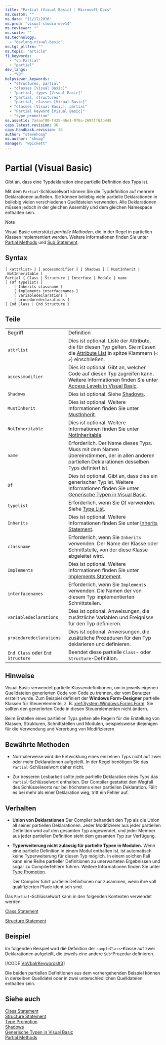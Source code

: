```yaml
---
title: "Partial (Visual Basic) | Microsoft Docs"
ms.custom: ""
ms.date: "11/17/2016"
ms.prod: "visual-studio-dev14"
ms.reviewer: ""
ms.suite: ""
ms.technology: 
  - "devlang-visual-basic"
ms.tgt_pltfrm: ""
ms.topic: "article"
f1_keywords: 
  - "vb.Partial"
  - "partial"
dev_langs: 
  - "VB"
helpviewer_keywords: 
  - "structures, partial"
  - "classes [Visual Basic]"
  - "partial, types [Visual Basic]"
  - "partial, structures"
  - "partial, classes [Visual Basic]"
  - "classes [Visual Basic], partial"
  - "Partial keyword [Visual Basic]"
  - "type promotion"
ms.assetid: 7adaef80-f435-46e1-970a-269fff63b448
caps.latest.revision: 36
caps.handback.revision: 36
author: "stevehoag"
ms.author: "shoag"
manager: "wpickett"
---
```

# Partial (Visual Basic)
Gibt an, dass eine Typdeklaration eine partielle Definition des Typs ist.  
  
 Mit dem `Partial`\-Schlüsselwort können Sie die Typdefinition auf mehrere Deklarationen aufteilen.  Sie können beliebig viele partielle Deklarationen in beliebig vielen verschiedenen Quelldateien verwenden.  Alle Deklarationen müssen jedoch in der gleichen Assembly und dem gleichen Namespace enthalten sein.  
  
> [!NOTE]
>  Visual Basic unterstützt *partielle Methoden*, die in der Regel in partiellen Klassen implementiert werden.  Weitere Informationen finden Sie unter [Partial Methods](../../../visual-basic/programming-guide/language-features/procedures/partial-methods.md) und [Sub Statement](../../../visual-basic/language-reference/statements/sub-statement.md).  
  
## Syntax  
  
```  
[ <attrlist> ] [ accessmodifier ] [ Shadows ] [ MustInherit | NotInheritable ] _  
Partial { Class | Structure | Interface | Module } name [ (Of typelist) ]  
    [ Inherits classname ]  
    [ Implements interfacenames ]  
    [ variabledeclarations ]  
    [ proceduredeclarations ]  
{ End Class | End Structure }  
```  
  
## Teile  
  
|||  
|-|-|  
|Begriff|Definition|  
|`attrlist`|Dies ist optional.  Liste der Attribute, die für diesen Typ gelten.  Sie müssen die [Attribute List](../../../visual-basic/language-reference/statements/attribute-list.md) in spitze Klammern \(`< >`\) einschließen.|  
|`accessmodifier`|Dies ist optional.  Gibt an, welcher Code auf diesen Typ zugreifen kann.  Weitere Informationen finden Sie unter [Access Levels in Visual Basic](../../../visual-basic/programming-guide/language-features/declared-elements/access-levels.md).|  
|`Shadows`|Dies ist optional.  Siehe [Shadows](../../../visual-basic/language-reference/modifiers/shadows.md).|  
|`MustInherit`|Dies ist optional.  Weitere Informationen finden Sie unter [MustInherit](../../../visual-basic/language-reference/modifiers/mustinherit.md).|  
|`NotInheritable`|Dies ist optional.  Weitere Informationen finden Sie unter [NotInheritable](../../../visual-basic/language-reference/modifiers/notinheritable.md).|  
|`name`|Erforderlich.  Der Name dieses Typs.  Muss mit dem Namen übereinstimmen, der in allen anderen partiellen Deklarationen desselben Typs definiert ist.|  
|`Of`|Dies ist optional.  Gibt an, dass dies ein generischer Typ ist.  Weitere Informationen finden Sie unter [Generische Typen in Visual Basic](../../../visual-basic/programming-guide/language-features/data-types/generic-types.md).|  
|`typelist`|Erforderlich, wenn Sie [Of](../../../visual-basic/language-reference/statements/of-clause.md) verwenden.  Siehe [Type List](../../../visual-basic/language-reference/statements/type-list.md).|  
|`Inherits`|Dies ist optional.  Weitere Informationen finden Sie unter [Inherits Statement](../../../visual-basic/language-reference/statements/inherits-statement.md).|  
|`classname`|Erforderlich, wenn Sie `Inherits` verwenden.  Der Name der Klasse oder Schnittstelle, von der diese Klasse abgeleitet wird.|  
|`Implements`|Dies ist optional.  Weitere Informationen finden Sie unter [Implements Statement](../../../visual-basic/language-reference/statements/implements-statement.md).|  
|`interfacenames`|Erforderlich, wenn Sie `Implements` verwenden.  Die Namen der von diesem Typ implementierten Schnittstellen.|  
|`variabledeclarations`|Dies ist optional.  Anweisungen, die zusätzliche Variablen und Ereignisse für den Typ definieren.|  
|`proceduredeclarations`|Dies ist optional.  Anweisungen, die zusätzliche Prozeduren für den Typ deklarieren und definieren.|  
|`End Class` oder `End Structure`|Beendet diese partielle `Class`\- oder `Structure`\-Definition.|  
  
## Hinweise  
 Visual Basic verwendet partielle Klassendefinitionen, um in jeweils eigenen Quelldateien generierten Code von Code zu trennen, der vom Benutzer erstellt wurde.  Zum Beispiel definiert der **Windows Form\-Designer** partielle Klassen für Steuerelemente, z. B. <xref:System.Windows.Forms.Form>.  Sie sollten den generierten Code in diesen Steuerelementen nicht ändern.  
  
 Beim Erstellen eines partiellen Typs gelten alle Regeln für die Erstellung von Klassen, Strukturen, Schnittstellen und Modulen, beispielsweise diejenigen für die Verwendung und Vererbung von Modifizierern.  
  
## Bewährte Methoden  
  
-   Normalerweise wird die Entwicklung eines einzelnen Typs nicht auf zwei oder mehr Deklarationen aufgeteilt.  In der Regel benötigen Sie das `Partial`\-Schlüsselwort daher nicht.  
  
-   Zur besseren Lesbarkeit sollte jede partielle Deklaration eines Typs das `Partial`\-Schlüsselwort enthalten.  Der Compiler gestattet den Wegfall des Schlüsselworts nur bei höchstens einer partiellen Deklaration. Fällt es bei mehr als einer Deklaration weg, tritt ein Fehler auf.  
  
## Verhalten  
  
-   **Union von Deklarationen** Der Compiler behandelt den Typ als die Union all seiner partiellen Deklarationen.  Jeder Modifizierer aus jeder partiellen Definition wird auf den gesamten Typ angewendet, und jeder Member aus jeder partiellen Definition steht dem gesamten Typ zur Verfügung.  
  
-   **Typerweiterung nicht zulässig für partielle Typen in Modulen.** Wenn eine partielle Definition in einem Modul enthalten ist, ist automatisch keine Typerweiterung für diesen Typ möglich.  In einem solchen Fall kann eine Reihe partieller Definitionen zu unerwarteten Ergebnissen und sogar zu Compilerfehlern führen.  Weitere Informationen finden Sie unter [Type Promotion](../../../visual-basic/programming-guide/language-features/declared-elements/type-promotion.md).  
  
     Der Compiler führt partielle Definitionen nur zusammen, wenn ihre voll qualifizierten Pfade identisch sind.  
  
 Das `Partial`\-Schlüsselwort kann in den folgenden Kontexten verwendet werden:  
  
 [Class Statement](../../../visual-basic/language-reference/statements/class-statement.md)  
  
 [Structure Statement](../../../visual-basic/language-reference/statements/structure-statement.md)  
  
## Beispiel  
 Im folgenden Beispiel wird die Definition der `sampleClass`\-Klasse auf zwei Deklarationen aufgeteilt, die jeweils eine andere `Sub`\-Prozedur definieren.  
  
 [!CODE [VbVbalrKeywords#3](../CodeSnippet/VS_Snippets_VBCSharp/VbVbalrKeywords#3)]  
  
 Die beiden partiellen Definitionen aus dem vorhergehenden Beispiel können in derselben Quelldatei oder in zwei unterschiedlichen Quelldateien enthalten sein.  
  
## Siehe auch  
 [Class Statement](../../../visual-basic/language-reference/statements/class-statement.md)   
 [Structure Statement](../../../visual-basic/language-reference/statements/structure-statement.md)   
 [Type Promotion](../../../visual-basic/programming-guide/language-features/declared-elements/type-promotion.md)   
 [Shadows](../../../visual-basic/language-reference/modifiers/shadows.md)   
 [Generische Typen in Visual Basic](../../../visual-basic/programming-guide/language-features/data-types/generic-types.md)   
 [Partial Methods](../../../visual-basic/programming-guide/language-features/procedures/partial-methods.md)